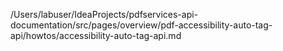 /Users/labuser/IdeaProjects/pdfservices-api-documentation/src/pages/overview/pdf-accessibility-auto-tag-api/howtos/accessibility-auto-tag-api.md